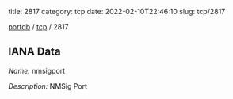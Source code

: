 title: 2817
category: tcp
date: 2022-02-10T22:46:10
slug: tcp/2817

[portdb](/) / [tcp](/category/tcp.html) / 2817


## IANA Data

_Name:_ nmsigport

_Description:_ NMSig Port

